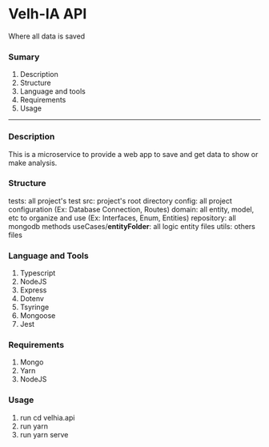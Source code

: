 # Velh-IA API

Where all data is saved

### Sumary
1. Description
2. Structure
3. Language and tools
4. Requirements
5. Usage

------------
### Description
This is a microservice to provide a web app to save and get data to show or make analysis.

### Structure
tests: all project's test
src: project's root directory
config: all project configuration (Ex: Database Connection, Routes)
domain: all entity, model, etc to organize and use (Ex: Interfaces, Enum, Entities)
repository: all mongodb methods
useCases/**entityFolder**: all logic entity files
utils: others files

### Language and Tools
1. Typescript
2. NodeJS
3. Express
4. Dotenv
5. Tsyringe
6. Mongoose
7. Jest

### Requirements
1. Mongo
2. Yarn
3. NodeJS

### Usage
1. run cd velhia.api
2. run yarn
3. run yarn serve 